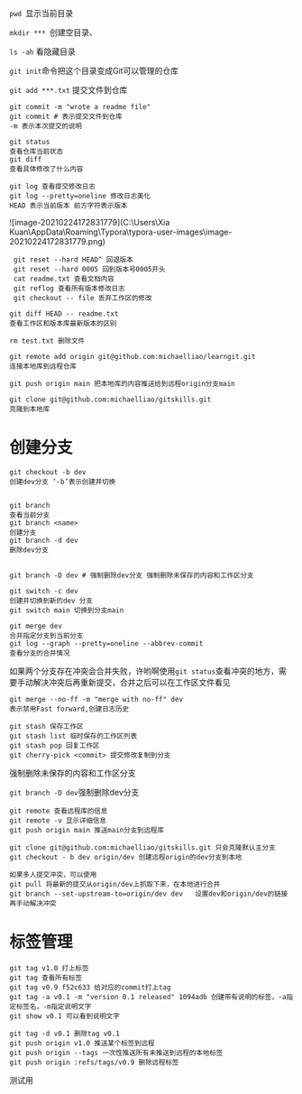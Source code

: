 `pwd `显示当前目录

`mkdir *** `创建空目录、

`ls -ah` 看隐藏目录

`git init`命令把这个目录变成Git可以管理的仓库

`git add ***.txt` 提交文件到仓库

```git
git commit -m "wrote a readme file"
git commit # 表示提交文件到仓库
-m 表示本次提交的说明
```

```
git status
查看仓库当前状态
git diff
查看具体修改了什么内容
```

```
git log 查看提交修改日志
git log --pretty=oneline 修改日志美化
HEAD 表示当前版本 前方字符表示版本
```

![image-20210224172831779](C:\Users\Xia Kuan\AppData\Roaming\Typora\typora-user-images\image-20210224172831779.png)

```
 git reset --hard HEAD^ 回退版本
 git reset --hard 0005 回到版本号0005开头
 cat readme.txt 查看文档内容
 git reflog 查看所有版本修改日志
 git checkout -- file 丢弃工作区的修改
```

```
git diff HEAD -- readme.txt
查看工作区和版本库最新版本的区别
```

```
rm test.txt 删除文件

```

```
git remote add origin git@github.com:michaelliao/learngit.git
连接本地库到远程仓库

git push origin main 把本地库的内容推送给到远程origin分支main

git clone git@github.com:michaelliao/gitskills.git
克隆到本地库
```



# 创建分支

```
git checkout -b dev
创建dev分支 ‘-b’表示创建并切换

```

```

git branch
查看当前分支
git branch <name>
创建分支
git branch -d dev
删除dev分支


git branch -D dev # 强制删除dev分支 强制删除未保存的内容和工作区分支
```

```
git switch -c dev
创建并切换到新的dev 分支
git switch main 切换到分支main
```

```
git merge dev
合并指定分支到当前分支
git log --graph --pretty=oneline --abbrev-commit
查看分支的合并情况
```

如果两个分支存在冲突会合并失败，许哟啊使用`git status`查看冲突的地方，需要手动解决冲突后再重新提交，合并之后可以在工作区文件看见

```
git merge --no-ff -m "merge with no-ff" dev
表示禁用Fast forward,创建日志历史
```

```
git stash 保存工作区
git stash list 临时保存的工作区列表
git stash pop 回复工作区
git cherry-pick <commit> 提交修改复制到分支
```

强制删除未保存的内容和工作区分支

`git branch -D dev`强制删除dev分支

```
git remote 查看远程库的信息
git remote -v 显示详细信息
git push origin main 推送main分支到远程库

git clone git@github.com:michaelliao/gitskills.git 只会克隆默认主分支
git checkout - b dev origin/dev 创建远程origin的dev分支到本地

如果多人提交冲突，可以使用
git pull 将最新的提交从origin/dev上抓取下来，在本地进行合并
git branch --set-upstream-to=origin/dev dev   设置dev和origin/dev的链接
再手动解决冲突
```

# 标签管理

```
git tag v1.0 打上标签
git tag 查看所有标签
git tag v0.9 f52c633 给对应的commit打上tag
git tag -a v0.1 -m "version 0.1 released" 1094adb 创建带有说明的标签，-a指定标签名，-m指定说明文字
git show v0.1 可以看到说明文字

git tag -d v0.1 删除tag v0.1
git push origin v1.0 推送某个标签到远程
git push origin --tags 一次性推送所有未推送到远程的本地标签
git push origin :refs/tags/v0.9 删除远程标签
```



测试用